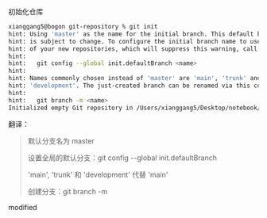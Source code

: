 初始化仓库

```bash
xianggang5@bogon git-repository % git init
hint: Using 'master' as the name for the initial branch. This default branch name
hint: is subject to change. To configure the initial branch name to use in all
hint: of your new repositories, which will suppress this warning, call:
hint: 
hint: 	git config --global init.defaultBranch <name>
hint: 
hint: Names commonly chosen instead of 'master' are 'main', 'trunk' and
hint: 'development'. The just-created branch can be renamed via this command:
hint: 
hint: 	git branch -m <name>
Initialized empty Git repository in /Users/xianggang5/Desktop/notebook/Git/git-repository/.git/
```

翻译：

>默认分支名为 master
>
>设置全局的默认分支：git config --global init.defaultBranch <name>
>
>'main', 'trunk' 和 'development' 代替 'main'
>
>创建分支：git branch -m <name>
>
>
modified
